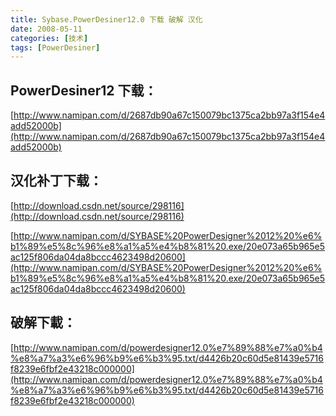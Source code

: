 ```yaml
---
title: Sybase.PowerDesiner12.0 下载 破解 汉化
date: 2008-05-11
categories: [技术]
tags: [PowerDesiner]
---
```


## PowerDesiner12 下载：

[http://www.namipan.com/d/2687db90a67c150079bc1375ca2bb97a3f154e4add52000b](http://www.namipan.com/d/2687db90a67c150079bc1375ca2bb97a3f154e4add52000b)

## 汉化补丁下载：

[http://download.csdn.net/source/298116](http://download.csdn.net/source/298116)

[http://www.namipan.com/d/SYBASE%20PowerDesigner%2012%20%e6%b1%89%e5%8c%96%e8%a1%a5%e4%b8%81%20.exe/20e073a65b965e5ac125f806da04da8bccc4623498d20600](http://www.namipan.com/d/SYBASE%20PowerDesigner%2012%20%e6%b1%89%e5%8c%96%e8%a1%a5%e4%b8%81%20.exe/20e073a65b965e5ac125f806da04da8bccc4623498d20600)

## 破解下載：

[http://www.namipan.com/d/powerdesigner12.0%e7%89%88%e7%a0%b4%e8%a7%a3%e6%96%b9%e6%b3%95.txt/d4426b20c60d5e81439e5716f8239e6fbf2e43218c000000](http://www.namipan.com/d/powerdesigner12.0%e7%89%88%e7%a0%b4%e8%a7%a3%e6%96%b9%e6%b3%95.txt/d4426b20c60d5e81439e5716f8239e6fbf2e43218c000000)

